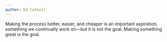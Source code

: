 ```yaml
---
author: Ed Catmull
---
```


Making the process better, easier, and cheaper is an important aspiration, something we continually work on—but it is not the goal. Making something great is the goal.